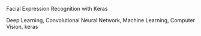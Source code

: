 Facial Expression Recognition with Keras

Deep Learning, Convolutional Neural Network, Machine Learning, Computer Vision, keras
